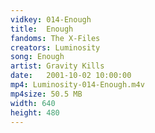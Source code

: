 ```yaml
---
vidkey: 014-Enough
title:  Enough
fandoms: The X-Files
creators: Luminosity
song: Enough
artist: Gravity Kills
date:   2001-10-02 10:00:00
mp4: Luminosity-014-Enough.m4v
mp4size: 50.5 MB
width: 640
height: 480
---
```



  